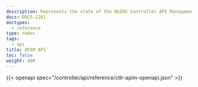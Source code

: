 ```yaml
---
description: Represents the state of the NGINX Controller API Management REST API.
docs: DOCS-1281
doctypes:
  - reference
type: redoc
tags:
  - api
title: APIM API
toc: false
weight: 400
---
```


{{< openapi spec="/controller/api/reference/ctlr-apim-openapi.json" >}}
